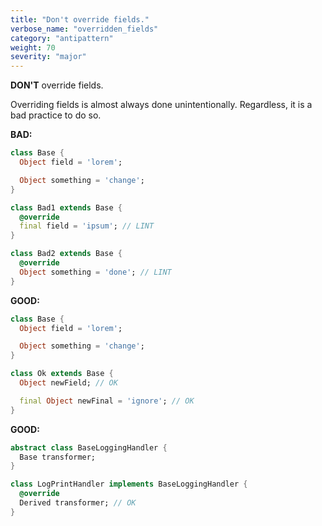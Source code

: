 ```yaml
---
title: "Don't override fields."
verbose_name: "overridden_fields"
category: "antipattern"
weight: 70
severity: "major"
---
```

**DON'T** override fields.

Overriding fields is almost always done unintentionally.  Regardless, it is a
bad practice to do so.

**BAD:**
```dart
class Base {
  Object field = 'lorem';

  Object something = 'change';
}

class Bad1 extends Base {
  @override
  final field = 'ipsum'; // LINT
}

class Bad2 extends Base {
  @override
  Object something = 'done'; // LINT
}
```

**GOOD:**
```dart
class Base {
  Object field = 'lorem';

  Object something = 'change';
}

class Ok extends Base {
  Object newField; // OK

  final Object newFinal = 'ignore'; // OK
}
```

**GOOD:**
```dart
abstract class BaseLoggingHandler {
  Base transformer;
}

class LogPrintHandler implements BaseLoggingHandler {
  @override
  Derived transformer; // OK
}
```
